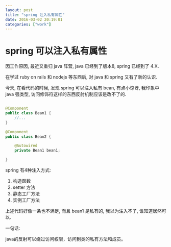 ```yaml
---
layout: post
title: "spring 注入私有属性"
date: 2016-03-02 20:19:01
categories: ["work"]
---
```


# spring 可以注入私有属性

因工作原因, 最近又重归 java 阵营, java 已经到了版本8, spring 已经到了 4.X.

在学过 ruby on rails 和 nodejs 等东西后, 对 java 和 spring 又有了新的认识.

今天, 在看代码的时候, 发现 spring 可以注入私有 bean, 有点小惊讶, 我印象中 java 强类型, 访问修饰符这样的东西反射机制应该是改不了的.

```java

@Component
public class Bean1 {
    //...
}

@Component
public class Bean2 {

    @Autowired
    private Bean1 bean1;

}

```

spring 有4种注入方式:

1. 构造函数
2. setter 方法
3. 静态工厂方法
4. 实例工厂方法

上述代码好像一条也不满足, 而且 bean1 是私有的, 我以为注入不了, 谁知道居然可以.

一句话:

java的反射可以绕过访问权限，访问到类的私有方法和成员。
